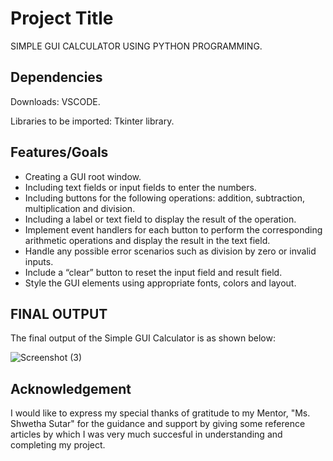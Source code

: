 
# Project Title

SIMPLE GUI CALCULATOR USING PYTHON PROGRAMMING.

## Dependencies

Downloads: VSCODE. 

Libraries to be imported: Tkinter library.

## Features/Goals

- Creating a GUI root window.
- Including text fields or input fields to enter the numbers.
- Including buttons for the following operations: addition, subtraction, multiplication and division.
- Including a label or text field to display the result of the operation.
- Implement event handlers for each button to perform the corresponding arithmetic operations and display the result in the text field.
- Handle any possible error scenarios such as division by zero or invalid inputs.
- Include a “clear” button to reset the input field and result field.
- Style the GUI elements using appropriate fonts, colors and layout.

## FINAL OUTPUT

The final output of the Simple GUI Calculator is as shown below:


 ![Screenshot (3)](https://github.com/SUJANAKUMARI/PROJECT1/assets/162315739/ac002428-93f6-4cdc-889d-aa8ab2c1cbe1)



## Acknowledgement

 I would like to express my special thanks of gratitude to my Mentor, "Ms. Shwetha Sutar" for the guidance and support by giving some reference articles by which I was very much succesful in understanding and completing my project.
